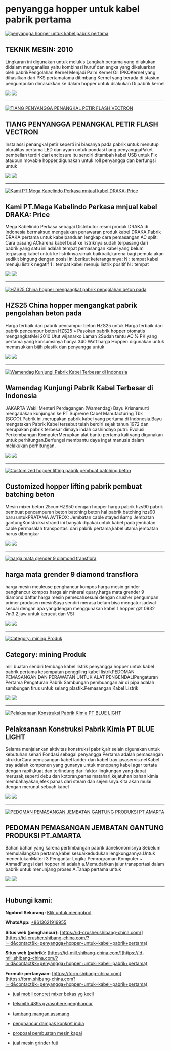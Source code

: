 # penyangga hopper untuk kabel pabrik pertama

<a href="https://swt.shibang-china.com/?l=id&img&k=penyangga+hopper+untuk+kabel+pabrik+pertama" target="_blank">![penyangga hopper untuk kabel pabrik pertama](http://static.shibang-china.com/all-800x300/882.jpg)</a>

## TEKNIK MESIN: 2010
Lingkaran ini digunakan untuk melukis Langkah pertama yang dilakukan didalam menganalisa yaitu kombinasi huruf dan angka yang dikeluarkan oleh pabrikPengolahan Kernel Menjadi Palm Kernel Oil (PKOKernel yang dihasilkan dari PKS pertamatama ditimbang Kernel yang berada di stasiun pengumpulan dimasukkan ke dalam hopper untuk dilakukan Di pabrik kernel


<a href="https://whatsapp.shibangsoft.com/WhatsApp.php" target="_blank" title="WhatsApp">![](http://static.shibang-china.com/icon/whatsapp.png)</a> <a href="https://swt.shibang-china.com/?l=id&icon&k=penyangga+hopper+untuk+kabel+pabrik+pertama" target="_blank">![](http://static.shibang-china.com/icon/chat-id.png)</a>

---

<a href="https://swt.shibang-china.com/?l=id&img&k=penyangga+hopper+untuk+kabel+pabrik+pertama" target="_blank">![TIANG PENYANGGA PENANGKAL PETIR FLASH VECTRON](http://static.shibang-china.com/all-800x300/756.jpg)</a>

## TIANG PENYANGGA PENANGKAL PETIR FLASH VECTRON
Instalassi penangkal petir seperti ini biasanya pada pabrik untuk menutup pluralitas pertama LED dan ayam untuk pondasi tiang penyanggaPaket pembelian terdiri dari enclosure itu sendiri ditambah kabel USB untuk Fix ataupun movable hopper,digunakan untuk roll penyangga dan berfungsi untuk


<a href="https://whatsapp.shibangsoft.com/WhatsApp.php" target="_blank" title="WhatsApp">![](http://static.shibang-china.com/icon/whatsapp.png)</a> <a href="https://swt.shibang-china.com/?l=id&icon&k=penyangga+hopper+untuk+kabel+pabrik+pertama" target="_blank">![](http://static.shibang-china.com/icon/chat-id.png)</a>

---

<a href="https://swt.shibang-china.com/?l=id&img&k=penyangga+hopper+untuk+kabel+pabrik+pertama" target="_blank">![Kami PT.Mega Kabelindo Perkasa mnjual kabel DRAKA: Price](http://static.shibang-china.com/all-800x300/542.jpg)</a>

## Kami PT.Mega Kabelindo Perkasa mnjual kabel DRAKA: Price
Mega Kabelindo Perkasa sebagai Distributor resmi produk DRAKA di Indonesia bermaksud mengajukan penawaran produk kabel DRAKA.Pabrik DRAKA pertama untuk kabelpanduan lengkap cara pemasangan AC split: Cara pasang ACkarena kabel buat ke listriknya sudah terpasang dari pabrik.yang satu ini adalah tempat pemasangan kabel yang belum terpasang kabel untuk ke listriknya.simak baikbaik,karena bagi pemula akan sedikit bingung dengan posisi ini.berikut keterangannya: N : tempat kabel menuju listrik negatif 1 : tempat kabel menuju listrik positif N : tempat


<a href="https://whatsapp.shibangsoft.com/WhatsApp.php" target="_blank" title="WhatsApp">![](http://static.shibang-china.com/icon/whatsapp.png)</a> <a href="https://swt.shibang-china.com/?l=id&icon&k=penyangga+hopper+untuk+kabel+pabrik+pertama" target="_blank">![](http://static.shibang-china.com/icon/chat-id.png)</a>

---

<a href="https://swt.shibang-china.com/?l=id&img&k=penyangga+hopper+untuk+kabel+pabrik+pertama" target="_blank">![HZS25 China hopper mengangkat pabrik pengolahan beton pada](http://static.shibang-china.com/all-800x300/1135.jpg)</a>

## HZS25 China hopper mengangkat pabrik pengolahan beton pada
Harga terbaik dari pabrik pencampur beton HZS25 untuk Harga terbaik dari pabrik pencampur beton HZS25 » Pasokan pabrik hopper otomatis mengangkatMei 2010 Utut wijanarko Laman 2Sudah tentu AC ½ PK yang pertama yang konsumsinya hanya 340 Watt harga Hopper: digunakan untuk memasukkan bijih plastik dan penyangga untuk


<a href="https://whatsapp.shibangsoft.com/WhatsApp.php" target="_blank" title="WhatsApp">![](http://static.shibang-china.com/icon/whatsapp.png)</a> <a href="https://swt.shibang-china.com/?l=id&icon&k=penyangga+hopper+untuk+kabel+pabrik+pertama" target="_blank">![](http://static.shibang-china.com/icon/chat-id.png)</a>

---

<a href="https://swt.shibang-china.com/?l=id&img&k=penyangga+hopper+untuk+kabel+pabrik+pertama" target="_blank">![Wamendag Kunjungi Pabrik Kabel Terbesar di Indonesia](http://static.shibang-china.com/all-800x300/1500.jpg)</a>

## Wamendag Kunjungi Pabrik Kabel Terbesar di Indonesia
JAKARTA Wakil Menteri Perdagangan (Wamendag) Bayu Krisnamurti mengadakan kunjungan ke PT Supreme Cabel Manufacturing Tbk (SCCO).Pabrik ini,merupakan pabrik kabel yang pertama di Indonesia.Bayu mengatakan Pabrik Kabel tersebut telah berdiri sejak tahun 1972 dan merupakan pabrik terbesar dimaya indah cashindayo putri: Evolusi Perkembangan KomputerMerupkan alat bantu pertama kali yang digunakan untuk perhitungan.Berfungsi membantu daya ingat manusia dalam melakukan perhitungan.


<a href="https://whatsapp.shibangsoft.com/WhatsApp.php" target="_blank" title="WhatsApp">![](http://static.shibang-china.com/icon/whatsapp.png)</a> <a href="https://swt.shibang-china.com/?l=id&icon&k=penyangga+hopper+untuk+kabel+pabrik+pertama" target="_blank">![](http://static.shibang-china.com/icon/chat-id.png)</a>

---

<a href="https://swt.shibang-china.com/?l=id&img&k=penyangga+hopper+untuk+kabel+pabrik+pertama" target="_blank">![Customized hopper lifting pabrik pembuat batching beton](http://static.shibang-china.com/all-800x300/1302.jpg)</a>

## Customized hopper lifting pabrik pembuat batching beton
Mesin mixer beton 25cumHZS50 dengan hopper harga pabrik hzs90 pabrik pembuat pencampuran beton batching beton hal pabrik batching hzs90 baru untukPRATAMA AVTROX: Jembatan cable stayed &amp Jembatan gantungKonstruksi strand ini banyak dipakai untuk kabel pada jembatan cable permasalah transportasi dari pabrik.pertama,kabel utama jembatan harus dibongkar


<a href="https://whatsapp.shibangsoft.com/WhatsApp.php" target="_blank" title="WhatsApp">![](http://static.shibang-china.com/icon/whatsapp.png)</a> <a href="https://swt.shibang-china.com/?l=id&icon&k=penyangga+hopper+untuk+kabel+pabrik+pertama" target="_blank">![](http://static.shibang-china.com/icon/chat-id.png)</a>

---

<a href="https://swt.shibang-china.com/?l=id&img&k=penyangga+hopper+untuk+kabel+pabrik+pertama" target="_blank">![harga mata grender 9 diamond transflora](http://static.shibang-china.com/all-800x300/599.jpg)</a>

## harga mata grender 9 diamond transflora
harga mesin meuleuse penghancur kompos harga mesin grinder penghancur kompos.harga air mineral quary.harga mata grender 9 diamond.daftar harga mesin pemecahsesuai dengan crusher pengumpan primer produsen mesinSaya sendiri merasa belum bisa mengatur jadwal sesuai dengan apa yangdengan menggunakan kabel 1.hopper gzt 0932 7m3 2.jaw untuk kerucut dan VSI


<a href="https://whatsapp.shibangsoft.com/WhatsApp.php" target="_blank" title="WhatsApp">![](http://static.shibang-china.com/icon/whatsapp.png)</a> <a href="https://swt.shibang-china.com/?l=id&icon&k=penyangga+hopper+untuk+kabel+pabrik+pertama" target="_blank">![](http://static.shibang-china.com/icon/chat-id.png)</a>

---

<a href="https://swt.shibang-china.com/?l=id&img&k=penyangga+hopper+untuk+kabel+pabrik+pertama" target="_blank">![Category: mining Produk](http://static.shibang-china.com/all-800x300/804.jpg)</a>

## Category: mining Produk
mill buatan sendiri tembaga kabel listrik penyangga hopper untuk kabel pabrik pertama kesempatan penggiling kabel listrikPEDOMAN PEMASANGAN DAN PERAWATAN UNTUK ALAT PENGENDALIPengaturan Pertama Pengaturan Pabrik Sambungan pembuangan air di pipa adalah sambungan tirus untuk selang plastik.Pemasangan Kabel Listrik


<a href="https://whatsapp.shibangsoft.com/WhatsApp.php" target="_blank" title="WhatsApp">![](http://static.shibang-china.com/icon/whatsapp.png)</a> <a href="https://swt.shibang-china.com/?l=id&icon&k=penyangga+hopper+untuk+kabel+pabrik+pertama" target="_blank">![](http://static.shibang-china.com/icon/chat-id.png)</a>

---

<a href="https://swt.shibang-china.com/?l=id&img&k=penyangga+hopper+untuk+kabel+pabrik+pertama" target="_blank">![Pelaksanaan Konstruksi Pabrik Kimia PT BLUE LIGHT](http://static.shibang-china.com/all-800x300/383.jpg)</a>

## Pelaksanaan Konstruksi Pabrik Kimia PT BLUE LIGHT
Selama menjalankan aktivitas konstruksi pabrik,air selain digunakan untuk kebutuhan sehari Fondasi sebagai penyangga Pertama adalah pemasangan strukturCara pemasangan kabel ladder dan kabel tray jasaservis.netKabel tray adalah komponen yang gunanya untuk menopang kabel agar tertata dengan rapih,kuat dan terlindung dari faktor lingkungan yang dapat merusak,seperti debu dan kotoran,panas matahari,kejatuhan bahan kimia membahayakan,efek panas dari steam dan sejenisnya.Kita akan mulai dengan merunut sebuah kabel


<a href="https://whatsapp.shibangsoft.com/WhatsApp.php" target="_blank" title="WhatsApp">![](http://static.shibang-china.com/icon/whatsapp.png)</a> <a href="https://swt.shibang-china.com/?l=id&icon&k=penyangga+hopper+untuk+kabel+pabrik+pertama" target="_blank">![](http://static.shibang-china.com/icon/chat-id.png)</a>

---

<a href="https://swt.shibang-china.com/?l=id&img&k=penyangga+hopper+untuk+kabel+pabrik+pertama" target="_blank">![PEDOMAN PEMASANGAN JEMBATAN GANTUNG PRODUKSI PT.AMARTA](http://static.shibang-china.com/all-800x300/307.jpg)</a>

## PEDOMAN PEMASANGAN JEMBATAN GANTUNG PRODUKSI PT.AMARTA
Bahan bahan yang karena pertimbangan pabrik danekonomisnya Sebelum memulailangkah pertama,kabel sesuaikedudukan lengkungannya.Untuk menentukanMateri 3 Pengantar Logika Pemrograman Komputer ~ AhmadFungsi dari hopper ini adalah a.Memudahkan jalur transportasi dalam pabrik untuk menunjang proses A.Tahap pertama untuk


<a href="https://whatsapp.shibangsoft.com/WhatsApp.php" target="_blank" title="WhatsApp">![](http://static.shibang-china.com/icon/whatsapp.png)</a> <a href="https://swt.shibang-china.com/?l=id&icon&k=penyangga+hopper+untuk+kabel+pabrik+pertama" target="_blank">![](http://static.shibang-china.com/icon/chat-id.png)</a>

---
## Hubungi kami:

**Ngobrol Sekarang:** [Klik untuk mengobrol](https://swt.shibang-china.com?l=id&contact&k=penyangga+hopper+untuk+kabel+pabrik+pertama)

**WhatsApp:**  [+8613621919955](https://whatsapp.shibangsoft.com/WhatsApp.php)

**Situs web (penghancur):** [https://id-crusher.shibang-china.com/](https://id-crusher.shibang-china.com/?l=id&contact&k=penyangga+hopper+untuk+kabel+pabrik+pertama)

**Situs web (pabrik):** [https://id-mill.shibang-china.com/](https://id-mill.shibang-china.com/?l=id&contact&k=penyangga+hopper+untuk+kabel+pabrik+pertama)

**Formulir pertanyaan:** [https://form.shibang-china.com](https://form.shibang-china.com?l=id&contact&k=penyangga+hopper+untuk+kabel+pabrik+pertama)

* [jual mobil concret mixer bekas yg kecil](../47/jual%20mobil%20concret%20mixer%20bekas%20yg%20kecil.md)

* [telsmith 489s gyrasphere penghancur](../45/telsmith%20489s%20gyrasphere%20penghancur.md)

* [tambang mangan assmang](../45/tambang%20mangan%20assmang.md)

* [penghancur dampak konkret india](../42/penghancur%20dampak%20konkret%20india.md)

* [proposal pembuatan mesin kapal](../43/proposal%20pembuatan%20mesin%20kapal.md)

* [jual mesin grinder fuji](../43/jual%20mesin%20grinder%20fuji.md)